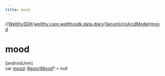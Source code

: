```yaml
---
title: mood
---
```

//[WellthySDK](../../../index.html)/[wellthy.care.wellthysdk.data.diary](../index.html)/[SerumUricAcidModel](index.html)/[mood](mood.html)



# mood



[androidJvm]\
var [mood](mood.html): [ReportMood](../-report-mood/index.html)? = null




